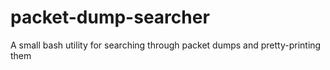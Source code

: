 # packet-dump-searcher
A small bash utility for searching through packet dumps and pretty-printing them
